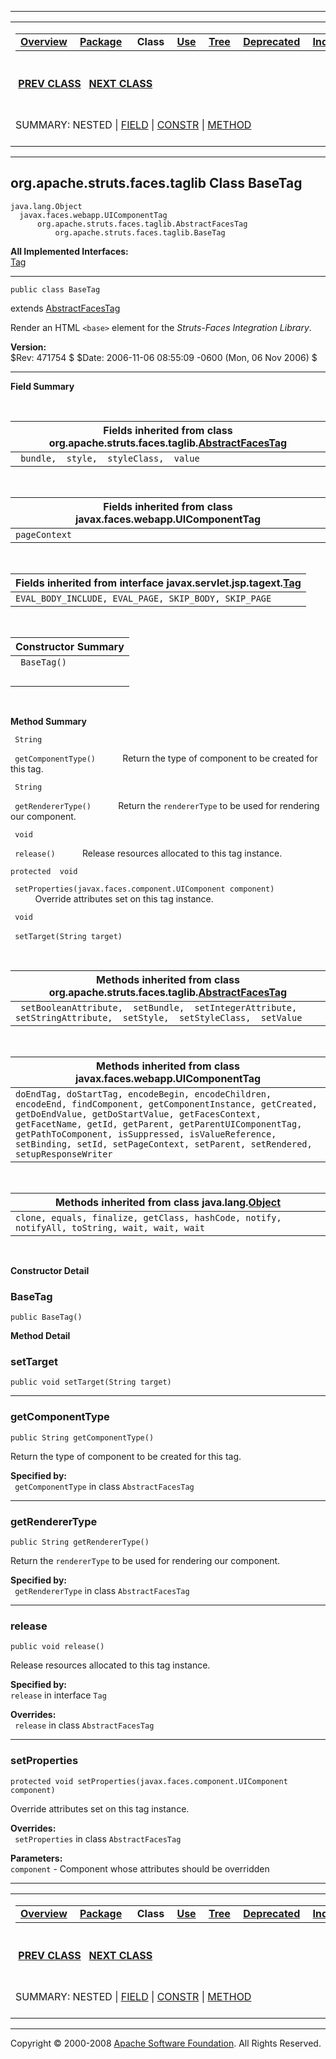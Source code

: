 ------------------------------------------------------------------------

<span id="navbar_top"></span> [](#skip-navbar_top "Skip navigation links")

<table>
<colgroup>
<col width="50%" />
<col width="50%" />
</colgroup>
<tbody>
<tr class="odd">
<td align="left"><span id="navbar_top_firstrow"></span>
<table>
<tbody>
<tr class="odd">
<td align="left"><a href="../../../../../overview-summary.html.md"><strong>Overview</strong></a> </td>
<td align="left"><a href="package-summary.html.md"><strong>Package</strong></a> </td>
<td align="left"> <strong>Class</strong> </td>
<td align="left"><a href="class-use/BaseTag.html.md"><strong>Use</strong></a> </td>
<td align="left"><a href="package-tree.html.md"><strong>Tree</strong></a> </td>
<td align="left"><a href="../../../../../deprecated-list.html.md"><strong>Deprecated</strong></a> </td>
<td align="left"><a href="../../../../../index-all.html.md"><strong>Index</strong></a> </td>
<td align="left"><a href="../../../../../help-doc.html.md"><strong>Help</strong></a> </td>
</tr>
</tbody>
</table></td>
<td align="left"></td>
</tr>
<tr class="even">
<td align="left"> <a href="../../../../../org/apache/struts/faces/taglib/AbstractFacesTag.html.md" title="class in org.apache.struts.faces.taglib"><strong>PREV CLASS</strong></a>   <a href="../../../../../org/apache/struts/faces/taglib/CommandLinkTag.html" title="class in org.apache.struts.faces.taglib"><strong>NEXT CLASS</strong></a></td>
<td align="left"><a href="../../../../../index.html.md?org/apache/struts/faces/taglib/BaseTag.html"><strong>FRAMES</strong></a>    <a href="BaseTag.html"><strong>NO FRAMES</strong></a>    
<a href="../../../../../allclasses-noframe.html.md"><strong>All Classes</strong></a></td>
</tr>
<tr class="odd">
<td align="left">SUMMARY: NESTED | <a href="#fields_inherited_from_class_org.apache.struts.faces.taglib.AbstractFacesTag">FIELD</a> | <a href="#constructor_summary">CONSTR</a> | <a href="#method_summary">METHOD</a></td>
<td align="left">DETAIL: FIELD | <a href="#constructor_detail">CONSTR</a> | <a href="#method_detail">METHOD</a></td>
</tr>
</tbody>
</table>

<span id="skip-navbar_top"></span>

------------------------------------------------------------------------

org.apache.struts.faces.taglib
 Class BaseTag
------------------------------

    java.lang.Object
      javax.faces.webapp.UIComponentTag
          org.apache.struts.faces.taglib.AbstractFacesTag
              org.apache.struts.faces.taglib.BaseTag

**All Implemented Interfaces:**  
[Tag](http://java.sun.com/j2ee/1.4/docs/api/javax/servlet/jsp/tagext/Tag.html.md?is-external=true "class or interface in javax.servlet.jsp.tagext")

------------------------------------------------------------------------

    public class BaseTag

extends [AbstractFacesTag](../../../../../org/apache/struts/faces/taglib/AbstractFacesTag.html.md "class in org.apache.struts.faces.taglib")

Render an HTML `<base>` element for the *Struts-Faces Integration Library*.

**Version:**  
$Rev: 471754 $ $Date: 2006-11-06 08:55:09 -0600 (Mon, 06 Nov 2006) $

------------------------------------------------------------------------

<span id="field_summary"></span>

**Field Summary**

 <span id="fields_inherited_from_class_org.apache.struts.faces.taglib.AbstractFacesTag"></span>

| **Fields inherited from class org.apache.struts.faces.taglib.[AbstractFacesTag](../../../../../org/apache/struts/faces/taglib/AbstractFacesTag.html.md "class in org.apache.struts.faces.taglib")** |
|--------------------------------------------------------------------------------------------------------------------------------------------------------------------------------------------------|
| ` bundle,  style,  styleClass,  value`                                                                                                                                                           |

 <span id="fields_inherited_from_class_javax.faces.webapp.UIComponentTag"></span>

| **Fields inherited from class javax.faces.webapp.UIComponentTag** |
|-------------------------------------------------------------------|
| `pageContext`                                                     |

 <span id="fields_inherited_from_class_javax.servlet.jsp.tagext.Tag"></span>

| **Fields inherited from interface javax.servlet.jsp.tagext.[Tag](http://java.sun.com/j2ee/1.4/docs/api/javax/servlet/jsp/tagext/Tag.html.md?is-external=true "class or interface in javax.servlet.jsp.tagext")** |
|---------------------------------------------------------------------------------------------------------------------------------------------------------------------------------------------------------------|
| `EVAL_BODY_INCLUDE, EVAL_PAGE, SKIP_BODY, SKIP_PAGE`                                                                                                                                                          |

  <span id="constructor_summary"></span>

| **Constructor Summary** |
|-------------------------|
| ` BaseTag()`            
                          |

  <span id="method_summary"></span>

**Method Summary**

` String`

` getComponentType()`
           Return the type of component to be created for this tag.

` String`

` getRendererType()`
           Return the `rendererType` to be used for rendering our component.

` void`

` release()`
           Release resources allocated to this tag instance.

`protected  void`

` setProperties(javax.faces.component.UIComponent component)`
           Override attributes set on this tag instance.

` void`

` setTarget(String target)`
            

 <span id="methods_inherited_from_class_org.apache.struts.faces.taglib.AbstractFacesTag"></span>

| **Methods inherited from class org.apache.struts.faces.taglib.[AbstractFacesTag](../../../../../org/apache/struts/faces/taglib/AbstractFacesTag.html.md "class in org.apache.struts.faces.taglib")** |
|---------------------------------------------------------------------------------------------------------------------------------------------------------------------------------------------------|
| ` setBooleanAttribute,  setBundle,  setIntegerAttribute,  setStringAttribute,  setStyle,  setStyleClass,  setValue`                                                                               |

 <span id="methods_inherited_from_class_javax.faces.webapp.UIComponentTag"></span>

| **Methods inherited from class javax.faces.webapp.UIComponentTag**                                                                                                                                                                                                                                                                                            |
|---------------------------------------------------------------------------------------------------------------------------------------------------------------------------------------------------------------------------------------------------------------------------------------------------------------------------------------------------------------|
| `doEndTag, doStartTag, encodeBegin, encodeChildren, encodeEnd, findComponent, getComponentInstance, getCreated, getDoEndValue, getDoStartValue, getFacesContext, getFacetName, getId, getParent, getParentUIComponentTag, getPathToComponent, isSuppressed, isValueReference, setBinding, setId, setPageContext, setParent, setRendered, setupResponseWriter` |

 <span id="methods_inherited_from_class_java.lang.Object"></span>

| **Methods inherited from class java.lang.[Object](http://java.sun.com/j2se/1.4.2/docs/api/java/lang/Object.html.md?is-external=true "class or interface in java.lang")** |
|-----------------------------------------------------------------------------------------------------------------------------------------------------------------------|
| `clone, equals, finalize, getClass, hashCode, notify, notifyAll, toString, wait, wait, wait`                                                                          |

 

<span id="constructor_detail"></span>

**Constructor Detail**

### BaseTag

    public BaseTag()

<span id="method_detail"></span>

**Method Detail**

### setTarget

    public void setTarget(String target)

------------------------------------------------------------------------

### getComponentType

    public String getComponentType()

Return the type of component to be created for this tag.

**Specified by:**  
` getComponentType` in class `AbstractFacesTag`

------------------------------------------------------------------------

### getRendererType

    public String getRendererType()

Return the `rendererType` to be used for rendering our component.

**Specified by:**  
` getRendererType` in class `AbstractFacesTag`

------------------------------------------------------------------------

### release

    public void release()

Release resources allocated to this tag instance.

**Specified by:**  
`release` in interface `Tag`

**Overrides:**  
` release` in class `AbstractFacesTag`

------------------------------------------------------------------------

### setProperties

    protected void setProperties(javax.faces.component.UIComponent component)

Override attributes set on this tag instance.

**Overrides:**  
` setProperties` in class `AbstractFacesTag`

<!-- -->

**Parameters:**  
`component` - Component whose attributes should be overridden

------------------------------------------------------------------------

<span id="navbar_bottom"></span> [](#skip-navbar_bottom "Skip navigation links")

<table>
<colgroup>
<col width="50%" />
<col width="50%" />
</colgroup>
<tbody>
<tr class="odd">
<td align="left"><span id="navbar_bottom_firstrow"></span>
<table>
<tbody>
<tr class="odd">
<td align="left"><a href="../../../../../overview-summary.html.md"><strong>Overview</strong></a> </td>
<td align="left"><a href="package-summary.html.md"><strong>Package</strong></a> </td>
<td align="left"> <strong>Class</strong> </td>
<td align="left"><a href="class-use/BaseTag.html.md"><strong>Use</strong></a> </td>
<td align="left"><a href="package-tree.html.md"><strong>Tree</strong></a> </td>
<td align="left"><a href="../../../../../deprecated-list.html.md"><strong>Deprecated</strong></a> </td>
<td align="left"><a href="../../../../../index-all.html.md"><strong>Index</strong></a> </td>
<td align="left"><a href="../../../../../help-doc.html.md"><strong>Help</strong></a> </td>
</tr>
</tbody>
</table></td>
<td align="left"></td>
</tr>
<tr class="even">
<td align="left"> <a href="../../../../../org/apache/struts/faces/taglib/AbstractFacesTag.html.md" title="class in org.apache.struts.faces.taglib"><strong>PREV CLASS</strong></a>   <a href="../../../../../org/apache/struts/faces/taglib/CommandLinkTag.html" title="class in org.apache.struts.faces.taglib"><strong>NEXT CLASS</strong></a></td>
<td align="left"><a href="../../../../../index.html.md?org/apache/struts/faces/taglib/BaseTag.html"><strong>FRAMES</strong></a>    <a href="BaseTag.html"><strong>NO FRAMES</strong></a>    
<a href="../../../../../allclasses-noframe.html.md"><strong>All Classes</strong></a></td>
</tr>
<tr class="odd">
<td align="left">SUMMARY: NESTED | <a href="#fields_inherited_from_class_org.apache.struts.faces.taglib.AbstractFacesTag">FIELD</a> | <a href="#constructor_summary">CONSTR</a> | <a href="#method_summary">METHOD</a></td>
<td align="left">DETAIL: FIELD | <a href="#constructor_detail">CONSTR</a> | <a href="#method_detail">METHOD</a></td>
</tr>
</tbody>
</table>

<span id="skip-navbar_bottom"></span>

------------------------------------------------------------------------

Copyright © 2000-2008 [Apache Software Foundation](http://www.apache.org/). All Rights Reserved.
